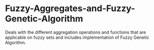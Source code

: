 # Fuzzy-Aggregates-and-Fuzzy-Genetic-Algorithm
Deals with the different aggregation operations and functions that are applicable on fuzzy sets and includes implementation of Fuzzy Genetic Algorithm.
